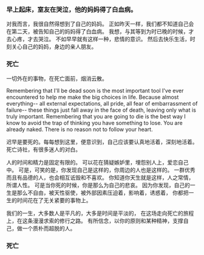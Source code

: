 ### 早上起床，室友在哭泣，他的妈妈得了白血病。

对我而言，我很自然得想到了自己的妈妈。
正如昨天一样，我们都不知道自己会在第二天，被告知自己的妈妈得了白血病。
我想，与其等到为时已晚的时候，才去心疼，才去哭泣。
不如早早就有这样一种，悲情的意识。
然后去快乐生活，时刻关心自己的妈妈，身边的亲人朋友。


### 死亡

一切外在的事物，在死亡面前，烟消云散。

Remembering that I'll be dead soon is the most important tool I've ever encountered
to help me make the big choices in life.
Because almost everything-- all external expectations, all pride, all fear of embarrassment of failure--
these things just fall away in the face of death, leaving only what is truly important.
Remembering that you are going to die is the best way I know
to avoid the trap of thinking you have something to lose. You are already naked.
There is no reason not to follow your heart.

迟早是要死的。每每想到这里，便意识到，自己应该要认真地活着，深刻地活着。死亡诗社，有很多迷人的对白。

人的时间和精力是固定有限的。
可以花在猜疑嫉妒里，埋怨别人上，爱恋自己中。
可是，可笑的是，你发现自己是这样的，你周边的人也是这样的。
一群优秀而且有品德的人，也会相互诋毁和不喜欢。
你知道你天生就是这样，人之常情，所谓人性。
可是当你死的时候，你是那么为自己的悲哀。
因为你发现，自己的一生是那么不自由，被天性驱使，被外部因素压迫着，影响着，诱惑着，
你都把一生的时间花在了无关紧要的事物上。


我们的一生，大多数人是平凡的，大多是时间是平淡的，
在这场走向死亡的旅程上，在这条漫漫求索的修行之路。
有所信念，以你的原则和某种精神，支撑自己，做一个质朴而超脱的人。


### 死亡

